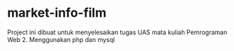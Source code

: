 # market-info-film
Project ini dibuat untuk menyelesaikan tugas UAS mata kuliah Pemrograman Web 2. Menggunakan php dan mysql
